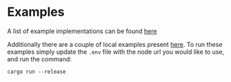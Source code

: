# Examples
A list of example implementations can be found [here](https://github.com/iotaledger/streams-examples)

Additionally there are a couple of local examples present [here](../../../examples).
To run these examples simply update the `.env` file with the node url you would like 
to use, and run the command: 
```
cargo run --release
```
